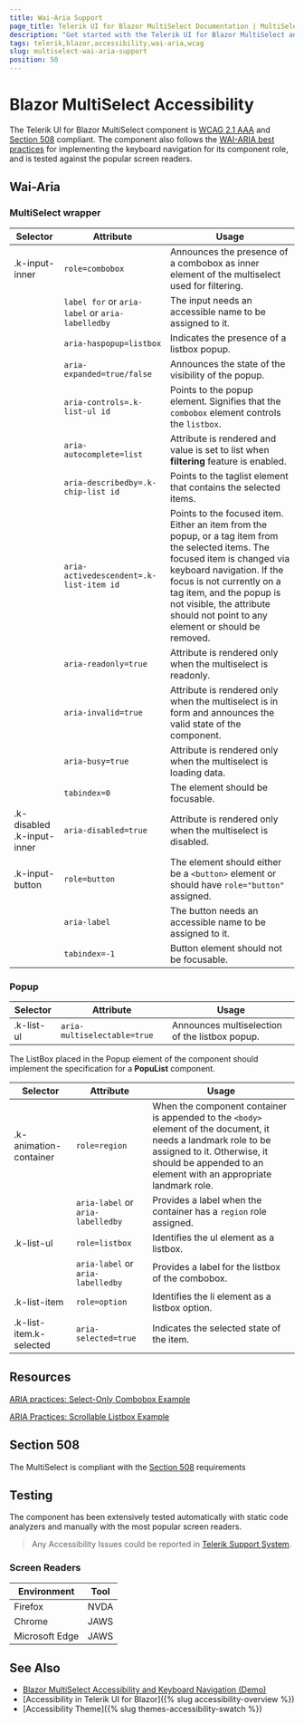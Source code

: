 ```yaml
---
title: Wai-Aria Support
page_title: Telerik UI for Blazor MultiSelect Documentation | MultiSelect  Accessibility
description: "Get started with the Telerik UI for Blazor MultiSelect and learn about its accessibility support for WAI-ARIA, Section 508, and WCAG 2.1."
tags: telerik,blazor,accessibility,wai-aria,wcag
slug: multiselect-wai-aria-support 
position: 50 
---
```


# Blazor MultiSelect Accessibility



The Telerik UI for Blazor MultiSelect component is [WCAG 2.1 AAA](https://www.w3.org/TR/WCAG21/) and [Section 508](http://www.section508.gov/) compliant. The component also follows the [WAI-ARIA best practices](https://www.w3.org/WAI/ARIA/apg/) for implementing the keyboard navigation for its component role, and is tested against the popular screen readers.

## Wai-Aria

### MultiSelect wrapper

| Selector | Attribute | Usage |
| -------- | --------- | ----- |
| .k-input-inner | `role=combobox` | Announces the presence of a combobox as inner element of the multiselect used for filtering. |
|  | `label for` or `aria-label` or `aria-labelledby` | The input needs an accessible name to be assigned to it. |
|  | `aria-haspopup=listbox` | Indicates the presence of a listbox popup. |
|  | `aria-expanded=true/false` | Announces the state of the visibility of the popup. |
|  | `aria-controls=.k-list-ul id` | Points to the popup element. Signifies that the `combobox` element controls the `listbox`. |
|  | `aria-autocomplete=list` | Attribute is rendered and value is set to list when **filtering** feature is enabled. |
|  | `aria-describedby=.k-chip-list id` | Points to the taglist element that contains the selected items. |
|  | `aria-activedescendent=.k-list-item id` | Points to the focused item. Either an item from the popup, or a tag item from the selected items. The focused item is changed via keyboard navigation. If the focus is not currently on a tag item, and the popup is not visible, the attribute should not point to any element or should be removed. |
|  | `aria-readonly=true` | Attribute is rendered only when the multiselect is readonly. |
|  | `aria-invalid=true` | Attribute is rendered only when the multiselect is in form and announces the valid state of the component. |
|  | `aria-busy=true` | Attribute is rendered only when the multiselect is loading data. |
|  | `tabindex=0` | The element should be focusable. |
| .k-disabled .k-input-inner | `aria-disabled=true` | Attribute is rendered only when the multiselect is disabled. |
| .k-input-button | `role=button` | The element should either be a `<button>` element or should have `role="button"` assigned. |
|  | `aria-label` | The button needs an accessible name to be assigned to it. |
|  | `tabindex=-1` | Button element should not be focusable. |

### Popup

| Selector | Attribute | Usage |
| -------- | --------- | ----- |
| .k-list-ul | `aria-multiselectable=true` | Announces multiselection of the listbox popup. |


The ListBox placed in the Popup element of the component should implement the specification for a **PopuList** component.

| Selector | Attribute | Usage |
| -------- | --------- | ----- |
| .k-animation-container | `role=region` | When the component container is appended to the `<body>` element of the document, it needs a landmark role to be assigned to it. Otherwise, it should be appended to an element with an appropriate landmark role. |
|  | `aria-label` or `aria-labelledby` | Provides a label when the container has a `region` role assigned. |
| .k-list-ul | `role=listbox` | Identifies the ul element as a listbox. |
|  | `aria-label` or `aria-labelledby` |  Provides a label for the listbox of the combobox. |
| .k-list-item | `role=option` | Identifies the li element as a listbox option. |
| .k-list-item.k-selected | `aria-selected=true` | Indicates the selected state of the item. |

## Resources

[ARIA practices: Select-Only Combobox Example](https://www.w3.org/WAI/ARIA/apg/example-index/combobox/combobox-select-only.html)

[ARIA Practices: Scrollable Listbox Example](https://www.w3.org/WAI/ARIA/apg/example-index/listbox/listbox-scrollable.html)

## Section 508


The MultiSelect is compliant with the [Section 508](http://www.section508.gov/) requirements

## Testing


The component has been extensively tested automatically with static code analyzers and manually with the most popular screen readers.

> Any Accessibility Issues could be reported in [Telerik Support System](https://www.telerik.com/account/support-center).

### Screen Readers

| Environment | Tool |
| ----------- | ---- |
| Firefox | NVDA |
| Chrome | JAWS |
| Microsoft Edge | JAWS |



## See Also

* [Blazor MultiSelect Accessibility and Keyboard Navigation (Demo)](https://demos.telerik.com/blazor-ui/multiselect/keyboard-navigation)
* [Accessibility in Telerik UI for Blazor]({% slug accessibility-overview %})
* [Accessibility Theme]({% slug themes-accessibility-swatch %})